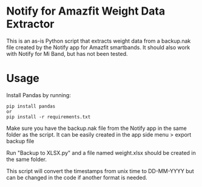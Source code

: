 # Notify for Amazfit Weight Data Extractor

This is an as-is Python script that extracts weight data from a backup.nak file created by the Notify app for Amazfit smartbands.
It should also work with Notify for Mi Band, but has not been tested.

# Usage
Install Pandas by running:
    
    pip install pandas 
    or
    pip install -r requirements.txt
    
Make sure you have the backup.nak file from the Notify app in the same folder as the script. It can be easily created in the app side menu > export backup file
    
Run "Backup to XLSX.py" and a file named weight.xlsx should be created in the same folder.
    
This script will convert the timestamps from unix time to DD-MM-YYYY but can be changed in the code if another format is needed.
